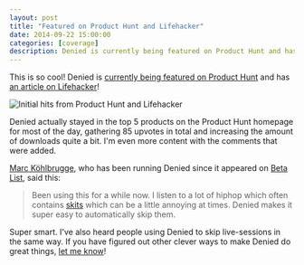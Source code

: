```yaml
---
layout: post
title: "Featured on Product Hunt and Lifehacker"
date: 2014-09-22 15:00:00
categories: [coverage]
description: Denied is currently being featured on Product Hunt and has an article on Lifehacker.
---
```


This is so cool! Denied is [currently being featured on Product Hunt](http://producthunt.com/posts/denied) and has [an article on Lifehacker](http://lifehacker.com/denied-automatically-skips-music-you-dont-like-in-spoti-1637540911)!

<!-- more -->

![Initial hits from Product Hunt and Lifehacker](/img/blog/producthunt-lifehacker-ga.jpg)

Denied actually stayed in the top 5 products on the Product Hunt homepage for most of the day, gathering 85 upvotes in total and increasing the amount of downloads quite a bit. I'm even more content with the comments that were added.

[Marc Köhlbrugge](https://twitter.com/marckohlbrugge), who has been running Denied since it appeared on [Beta List](http://betalist.com/startups/denied), said this:

> Been using this for a while now. I listen to a lot of hiphop which often contains [skits](http://en.wikipedia.org/wiki/Hip_hop_skit) which can be a little annoying at times. Denied makes it super easy to automatically skip them.

Super smart. I've also heard people using Denied to skip live-sessions in the same way. If you have figured out other clever ways to make Denied do great things, [let me know](https://www.twitter.com/deniedapp)!